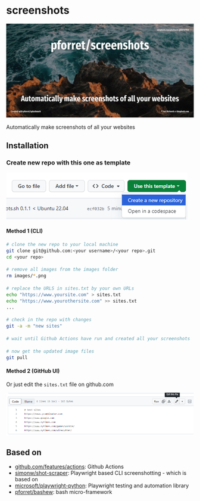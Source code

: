 # screenshots

![](assets/screenshots.jpg)

Automatically make screenshots of all your websites

## Installation 

### Create new repo with this one as template

![img.png](assets/use_template.png)


#### Method 1 (CLI)
```bash
# clone the new repo to your local machine
git clone git@github.com:<your username>/<your repo>.git
cd <your repo>

# remove all images from the images folder
rm images/*.png

# replace the URLS in sites.txt by your own URLs
echo "https://www.yoursite.com" > sites.txt
echo "https://www.yourothersite.com" >> sites.txt
...

# check in the repo with changes
git -a -m "new sites"

# wait until Github Actions have run and created all your screenshots

# now get the updated image files
git pull
```

#### Method 2 (GitHub UI)

Or just edit the `sites.txt` file on github.com

![img.png](assets/edit_on_github.png)

## Based on

* [github.com/features/actions](https://github.com/features/actions): Github Actions
* [simonw/shot-scraper](https://github.com/simonw/shot-scraper): Playwright based CLI screenshotting - which is based on
* [microsoft/playwright-python](https://github.com/microsoft/playwright-python): Playwright testing and automation library
* [pforret/bashew](https://github.com/pforret/bashew): bash micro-framework